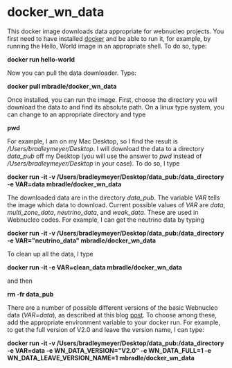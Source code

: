 # docker_wn_data

This docker image downloads data appropriate for webnucleo projects.  You first need to have installed [docker](https://runnable.com/docker/getting-started/) and be able to run it, for example, by running the Hello, World image in an appropriate shell.  To do so, type:

**docker run hello-world**

Now you can pull the data downloader.  Type:

**docker pull mbradle/docker_wn_data**

Once installed, you can run the image.  First, choose the directory you will download the data to and find its absolute path.   On a linux type system, you can change to an appropriate directory and type

**pwd**

For example, I am on my Mac Desktop, so I find the result is */Users/bradleymeyer/Desktop*.  I will download the data to a directory *data_pub* off my Desktop (you will use the answer to *pwd* instead of */Users/bradleymeyer/Desktop* in your case).  To do so, I type

**docker run -it -v /Users/bradleymeyer/Desktop/data_pub:/data_directory -e VAR=data mbradle/docker_wn_data**

The downloaded data are in the directory *data_pub*.  The variable *VAR* tells the image which data to download.  Current possible values of *VAR* are *data*, *multi_zone_data*, *neutrino_data*, and *weak_data*.  These are used in Webnucleo codes. For example, I can get the neutrino data by typing

**docker run -it -v /Users/bradleymeyer/Desktop/data_pub:/data_directory -e VAR="neutrino_data" mbradle/docker_wn_data**

To clean up all the data, I type

**docker run -it -e VAR=clean_data mbradle/docker_wn_data**

and then

**rm -fr data_pub**

There are a number of possible different versions of the basic Webnucleo data (*VAR=data*), as described at this blog [post](https://sourceforge.net/u/mbradle/blog/2018/12/downloading-various-webnucleo-network-xml-files/).  To choose among these, add the appropriate environment variable to your docker run.  For example, to get the full version of V2.0 and leave the version name, I can type:

**docker run -it -v /Users/bradleymeyer/Desktop/data_pub:/data_directory -e VAR=data -e WN_DATA_VERSION="V2.0" -e WN_DATA_FULL=1 -e WN_DATA_LEAVE_VERSION_NAME=1 mbradle/docker_wn_data**



